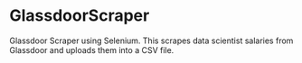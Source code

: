# GlassdoorScraper

Glassdoor Scraper using Selenium. This scrapes data scientist salaries from Glassdoor and uploads them into a CSV file.
